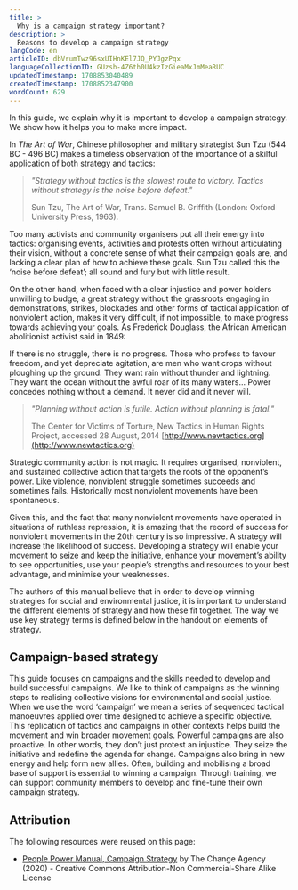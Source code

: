 ```yaml
---
title: >
  Why is a campaign strategy important?
description: >
  Reasons to develop a campaign strategy
langCode: en
articleID: dbVrumTwz96sxUIHnKEl7JQ_PYJgzPqx
languageCollectionID: GUzsh-4Z6th0U4kzIzGieaMxJmMeaRUC
updatedTimestamp: 1708853040489
createdTimestamp: 1708852347900
wordCount: 629
---
```


In this guide, we explain why it is important to develop a campaign strategy. We show how it helps you to make more impact.

In _The Art of War_, Chinese philosopher and military strategist Sun Tzu (544 BC - 496 BC) makes a timeless observation of the importance of a skilful application of both strategy and tactics:

> _"Strategy without tactics is the slowest route to victory. Tactics without strategy is the noise before defeat."_
> 
> Sun Tzu, The Art of War, Trans. Samuel B. Griffith (London: Oxford University Press, 1963).

Too many activists and community organisers put all their energy into tactics: organising events, activities and protests often without articulating their vision, without a concrete sense of what their campaign goals are, and lacking a clear plan of how to achieve these goals. Sun Tzu called this the ‘noise before defeat’; all sound and fury but with little result.

On the other hand, when faced with a clear injustice and power holders unwilling to budge, a great strategy without the grassroots engaging in demonstrations, strikes, blockades and other forms of tactical application of nonviolent action, makes it very difficult, if not impossible, to make progress towards achieving your goals. As Frederick Douglass, the African American abolitionist activist said in 1849:

If there is no struggle, there is no progress. Those who profess to favour freedom, and yet depreciate agitation, are men who want crops without ploughing up the ground. They want rain without thunder and lightning. They want the ocean without the awful roar of its many waters... Power concedes nothing without a demand. It never did and it never will.

> _"Planning without action is futile. Action without planning is fatal."_
> 
> The Center for Victims of Torture, New Tactics in Human Rights Project, accessed 28 August, 2014 [http://www.newtactics.org](http://www.newtactics.org)

Strategic community action is not magic. It requires organised, nonviolent, and sustained collective action that targets the roots of the opponent’s power. Like violence, nonviolent struggle sometimes succeeds and sometimes fails. Historically most nonviolent movements have been spontaneous.

Given this, and the fact that many nonviolent movements have operated in situations of ruthless repression, it is amazing that the record of success for nonviolent movements in the 20th century is so impressive. A strategy will increase the likelihood of success. Developing a strategy will enable your movement to seize and keep the initiative, enhance your movement’s ability to see opportunities, use your people’s strengths and resources to your best advantage, and minimise your weaknesses.

The authors of this manual believe that in order to develop winning strategies for social and environmental justice, it is important to understand the different elements of strategy and how these fit together. The way we use key strategy terms is defined below in the handout on elements of strategy.

## Campaign-based strategy

This guide focuses on campaigns and the skills needed to develop and build successful campaigns. We like to think of campaigns as the winning steps to realising collective visions for environmental and social justice. When we use the word ‘campaign’ we mean a series of sequenced tactical manoeuvres applied over time designed to achieve a specific objective. This replication of tactics and campaigns in other contexts helps build the movement and win broader movement goals. Powerful campaigns are also proactive. In other words, they don’t just protest an injustice. They seize the initiative and redefine the agenda for change. Campaigns also bring in new energy and help form new allies. Often, building and mobilising a broad base of support is essential to winning a campaign. Through training, we can support community members to develop and fine-tune their own campaign strategy.

## Attribution

The following resources were reused on this page:

-   [People Power Manual, Campaign Strategy](https://thechangeagency.org/people-power-manual/?utm_source=activisthandbook.org) by The Change Agency (2020) - Creative Commons Attribution-Non Commercial-Share Alike License